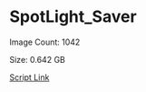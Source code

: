 # SpotLight_Saver

Image Count: 1042

Size: 0.642 GB

[Script Link](https://github.com/liuyal/Archive/blob/master/Python/Utilities/Miscellaneous/spotlight_saver.py)